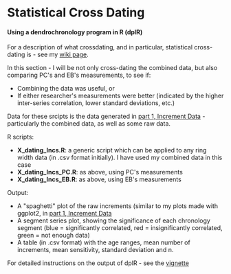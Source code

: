 # Statistical Cross Dating 
#### Using a dendrochronology program in R (dplR)

For a description of what crossdating, and in particular, statistical cross-dating is - see my [wiki page](https://github.com/emboylen/EBHonoursThesis/wiki/2.-Statistical-Cross-Dating).

In this section - I will be not only cross-dating the combined data, but also comparing PC's and EB's measurements, to see if:
* Combining the data was useful, or
* If either researcher's measurements were better (indicated by the higher inter-series correlation, lower standard deviations, etc.)

Data for these srcipts is the data generated in [part 1, Increment Data](https://github.com/emboylen/EBHonoursThesis/tree/master/1.%20Increment%20Data) - particularly the combined data, as well as some raw data.

R scripts:
* **X_dating_Incs.R**: a generic script which can be applied to any ring width data (in .csv format initially). I have used my combined data in this case
* **X_dating_Incs_PC.R**: as above, using PC's measurements
* **X_dating_Incs_EB.R**: as above, using EB's measurements

Output:
* A "spaghetti" plot of the raw increments (similar to my plots made with ggplot2, in   [part 1, Increment Data](https://github.com/emboylen/EBHonoursThesis/tree/master/1.%20Increment%20Data)
* A segment series plot, showing the significance of each chronology segment (blue = significantly correlated, red = insignificantly correlated, green = not enough data)
* A table (in .csv format) with the age ranges, mean number of increments, mean sensitivity, standard deviation and n.

For detailed instructions on the output of dplR - see the [vignette](http://cran.r-project.org/web/packages/dplR/vignettes/xdate-dplR.pdf)
